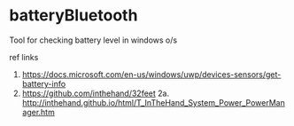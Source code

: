 # batteryBluetooth

Tool for checking battery level in windows o/s

ref links
1. https://docs.microsoft.com/en-us/windows/uwp/devices-sensors/get-battery-info
2. https://github.com/inthehand/32feet 
2a. http://inthehand.github.io/html/T_InTheHand_System_Power_PowerManager.htm
